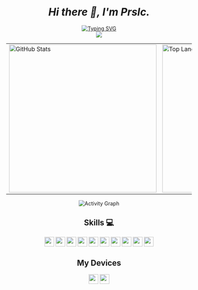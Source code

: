 <!-- Thank them 
[1] https://github.com/anuraghazra/github-readme-stats
[2] https://github.com/DenverCoder1/readme-typing-svg
[3] https://github.com/Ashutosh00710/github-readme-activity-graph
[4] https://www.peterjxl.com/Git/GitHub-Profile-Beautify/#%E5%A6%82%E4%BD%95%E5%AE%9A%E5%88%B6
[5] https://github.com/justjavac/github-dark-light-theme
[6] https://docs.github.com/zh/get-started/writing-on-github/getting-started-with-writing-and-formatting-on-github/basic-writing-and-formatting-syntax#specifying-the-theme-an-image-is-shown-to
[7] https://count.kjchmc.cn
--> 

<div align="center">

# _Hi there 👋, I'm Prslc._

[![Typing SVG](https://readme-typing-svg.demolab.com?font=Fira+Code&pause=1500&width=435&lines=Welcome+to+my+GitHub+page;I'm+A+software+engineering+student)](https://git.io/typing-svg)
<br>
<img src="https://count.kjchmc.cn/get/@prslc?theme=rule34"/>

<div align="center">
  <table>
    <tr>
      <td>
        <picture>
          <source media="(prefers-color-scheme: dark)" srcset="https://github-readme-stats.vercel.app/api?username=prslc&show_icons=true&theme=tokyonight&card_width=400&hide_border=true">
          <source media="(prefers-color-scheme: light)" srcset="https://github-readme-stats.vercel.app/api?username=prslc&show_icons=true&card_width=400&hide_border=true">
          <img alt="GitHub Stats" src="https://github-readme-stats.vercel.app/api?username=prslc&show_icons=true&card_width=400&hide_border=true" width="400">
        </picture>
      </td>
      <td>
        <picture>
          <source media="(prefers-color-scheme: dark)" srcset="https://github-readme-stats.vercel.app/api/top-langs/?username=prslc&layout=compact&theme=tokyonight&card_width=400&hide_border=true">
          <source media="(prefers-color-scheme: light)" srcset="https://github-readme-stats.vercel.app/api/top-langs/?username=prslc&layout=compact&card_width=400&hide_border=true">
          <img alt="Top Languages" src="https://github-readme-stats.vercel.app/api/top-langs/?username=prslc&layout=compact&card_width=400&hide_border=true" width="400">
        </picture>
      </td>
    </tr>
  </table>
</div>

<img src="https://github-readme-activity-graph.vercel.app/graph?username=prslc&theme=github-compact&hide_border=true&bg_color=transparent" alt="Activity Graph">

## Skills 💻

<img height="26" src="https://img.shields.io/badge/C-blue?style=flat-square&logo=c&logoColor=white"/>
<img height="26" src="https://img.shields.io/badge/C%2B%2B-blue?style=flat-square&logo=c%2B%2B&logoColor=white"/>
<img height="26" src="https://img.shields.io/badge/Python-blue?style=flat-square&logo=python&logoColor=white"/>
<img height="26" src="https://img.shields.io/badge/JavaScript-yellow?style=flat-square&logo=javascript&logoColor=black"/>
<img height="26" src="https://img.shields.io/badge/Java-red?style=flat-square&logo=openjdk&logoColor=white"/>
<img height="26" src="https://img.shields.io/badge/Shell-black?style=flat-square&logo=gnu-bash&logoColor=white"/>
<img height="26" src="https://img.shields.io/badge/HTML-orange?style=flat-square&logo=html5&logoColor=white"/>
<img height="26" src="https://img.shields.io/badge/CSS-blue?style=flat-square&logo=css3&logoColor=white"/>
<img height="26" src="https://img.shields.io/badge/MySQL-blue?style=flat-square&logo=mysql&logoColor=white"/>
<img height="26" src="https://img.shields.io/badge/Android-3DDC84?style=flat-square&logo=android&logoColor=white"/>


## My Devices
<img height="26" src="https://img.shields.io/badge/REDMI%20K40S-red?logo=android"/>
<img height="26" src="https://img.shields.io/badge/Lenovo%20Xiaoxin%20Air%2014-blue?logo=lenovo"/>
</div>
